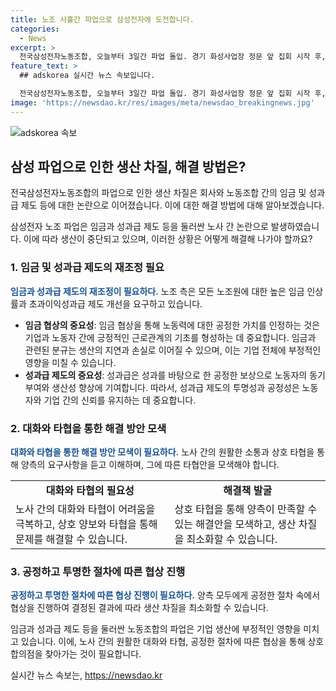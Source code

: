 ```yaml
---
title: 노조 사흘간 파업으로 삼성전자에 도전합니다.
categories:
  - News
excerpt: >
  전국삼성전자노동조합, 오늘부터 3일간 파업 돌입. 경기 화성사업장 정문 앞 집회 시작 후, 총파업 계획. 목적은 생산 차질, 노조원 임금 인상과 성과급 개선 요구. 7일 연가 투쟁 이후 두번째 파업. #삼성전자 #삼성전자_노조 #전삼노
feature_text: >
  ## adskorea 실시간 뉴스 속보입니다.

  전국삼성전자노동조합, 오늘부터 3일간 파업 돌입. 경기 화성사업장 정문 앞 집회 시작 후, 총파업 계획. 목적은 생산 차질, 노조원 임금 인상과 성과급 개선 요구. 7일 연가 투쟁 이후 두번째 파업. #삼성전자 #삼성전자_노조 #전삼노
image: 'https://newsdao.kr/res/images/meta/newsdao_breakingnews.jpg'
---
```


<p><img src="https://newsdao.kr/res/images/meta/newsdao_breakingnews.jpg" alt="adskorea 속보" /></p>

<h2 data-ke-size="size26">삼성 파업으로 인한 생산 차질, 해결 방법은?</h2>

<p>전국삼성전자노동조합의 파업으로 인한 생산 차질은 회사와 노동조합 간의 임금 및 성과급 제도 등에 대한 논란으로 이어졌습니다. 이에 대한 해결 방법에 대해 알아보겠습니다.</p>

<p data-ke-size="size16">삼성전자 노조 파업은 임금과 성과급 제도 등을 둘러싼 노사 간 논란으로 발생하였습니다. 이에 따라 생산이 중단되고 있으며, 이러한 상황은 어떻게 해결해 나가야 할까요?</p>

<h3>1. 임금 및 성과급 제도의 재조정 필요</h3>

<p><b><span style="color: #1a5490;">임금과 성과급 제도의 재조정이 필요하다.</span></b> 노조 측은 모든 노조원에 대한 높은 임금 인상률과 초과이익성과급 제도 개선을 요구하고 있습니다.</p>

<ul>
  <li><b>임금 협상의 중요성</b>: 임금 협상을 통해 노동력에 대한 공정한 가치를 인정하는 것은 기업과 노동자 간에 긍정적인 근로관계의 기초를 형성하는 데 중요합니다. 임금과 관련된 분규는 생산의 지연과 손실로 이어질 수 있으며, 이는 기업 전체에 부정적인 영향을 미칠 수 있습니다.</li>
  <li><b>성과급 제도의 중요성</b>: 성과급은 성과를 바탕으로 한 공정한 보상으로 노동자의 동기부여와 생산성 향상에 기여합니다. 따라서, 성과급 제도의 투명성과 공정성은 노동자와 기업 간의 신뢰를 유지하는 데 중요합니다.</li>
</ul>

<h3>2. 대화와 타협을 통한 해결 방안 모색</h3>

<p><b><span style="color: #1a5490;">대화와 타협을 통한 해결 방안 모색이 필요하다.</span></b> 노사 간의 원활한 소통과 상호 타협을 통해 양측의 요구사항을 듣고 이해하며, 그에 따른 타협안을 모색해야 합니다.</p>

<table>
  <tr>
    <td style="text-align: center; height: 17px;"><b>대화와 타협의 필요성</b></td>
    <td style="text-align: center; height: 17px;"><b>해결책 발굴</b></td>
  </tr>
  <tr>
    <td>노사 간의 대화와 타협이 어려움을 극복하고, 상호 양보와 타협을 통해 문제를 해결할 수 있습니다.</td>
    <td>상호 타협을 통해 양측이 만족할 수 있는 해결안을 모색하고, 생산 차질을 최소화할 수 있습니다.</td>
  </tr>
</table>

<h3>3. 공정하고 투명한 절차에 따른 협상 진행</h3>

<p><b><span style="color: #1a5490;">공정하고 투명한 절차에 따른 협상 진행이 필요하다.</span></b> 양측 모두에게 공정한 절차 속에서 협상을 진행하여 결정된 결과에 따라 생산 차질을 최소화할 수 있습니다.</p>

<p data-ke-size="size16">임금과 성과급 제도 등을 둘러싼 노동조합의 파업은 기업 생산에 부정적인 영향을 미치고 있습니다. 이에, 노사 간의 원활한 대화와 타협, 공정한 절차에 따른 협상을 통해 상호 합의점을 찾아가는 것이 필요합니다.</p>
실시간 뉴스 속보는, <a href="https://newsdao.kr" rel="dofollow">https://newsdao.kr</a>


